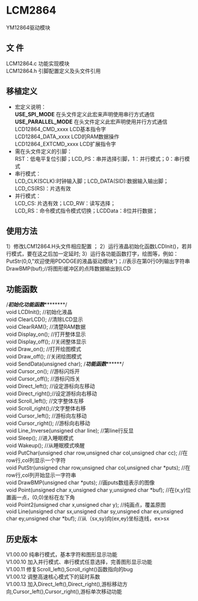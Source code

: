 LCM2864
=======
YM12864驱动模块  

文  件
-------
LCM12864.c  功能实现模块  
LCM12864.h  引脚配置定义及头文件引用  

移植定义
-------
* 宏定义说明：  
  __USE_SPI_MODE__ 		在头文件定义此宏来声明使用串行方式通信  
  __USE_PARALLEL_MODE__ 在头文件定义此宏声明使用并行方式通信  
  LCD12864_CMD_xxxx 	LCD基本指令字  
  LCD12864_DATA_xxxx    LCD的RAM数据操作  
  LCD12864_EXTCMD_xxxx  LCD扩展指令字  
* 需在头文件定义的引脚：  
  RST：低电平复位引脚；LCD_PS：串并选择引脚，1：并行模式；0：串行模式
* 串行模式：  
  LCD_CLK(SCLK):时钟输入脚；LCD_DATA(SID):数据输入输出脚；LCD_CS(RS)：片选有效  
* 并行模式：  
  LCD_CS: 片选有效；LCD_RW：读写选择；  
  LCD_RS：命令模式指令模式切换；LCDData：8位并行数据；  

使用方法
-------
  1）修改LCM12864.H头文件相应配置 ；
  2）运行液晶初始化函数LCDInit()，若并行模式，要在这之后加一定延时;
  3）运行各功能函数打字，绘图等，例如：
  PutStr(0,0,"欢迎使用PDODGE的液晶驱动模块")；//表示在第0行0列输出字符串
  DrawBMP(buf);//将图形缓冲区的点阵数据输出到LCD  
  
功能函数
-------
/*********************初始化功能函数*****************************/    
void LCDInit();	    //初始化液晶  
void ClearLCD();	//清除LCD显示  
void ClearRAM();	//清楚RAM数据  
void Display_on();	//打开整体显示  
void Display_off();	//关闭整体显示  
void Draw_on();		//打开绘图模式  
void Draw_off();	//关闭绘图模式  
void SendData(unsigned char);
/*************************功能函数*******************************/  
void Cursor_on();	//游标闪烁开  
void Cursor_off();	//游标闪烁关  
void Direct_left();	//设定游标向左移动  
void Direct_right();//设定游标向右移动  
void Scroll_left(); //文字整体左移  
void Scroll_right();//文字整体右移  
void Cursor_left(); //游标向左移动  
void Cursor_right(); //游标向右移动  
void Line_Inverse(unsigned char line); //第line行反显  
void Sleep(); 		//进入睡眠模式  
void Wakeup(); 		//从睡眠模式唤醒  
void PutChar(unsigned char row,unsigned char col,unsigned char cc);		//在row行,col列显示一个字符  
void PutStr(unsigned char row,unsigned char col,unsigned char *puts);	//在row行,col列开始显示一字符串  
void DrawBMP(unsigned char *puts);				   						//画puts数组表示的图像  
void Point(unsigned char x,unsigned char y,unsigned char *buf);			//在(x,y)位置画一点，(0,0)坐标在左下角  
void Point2(unsigned char x,unsigned char y);							//纯画点，覆盖原图  
void Line(unsigned char sx,unsigned char sy,unsigned char ex,unsigned char ey,unsigned char *buf); //从（sx,sy)向(ex,ey)坐标连线，ex>sx  
  
历史版本
-------
V1.00.00 纯串行模式，基本字符和图形显示功能  
V1.00.10 加入并行模式、串行模式任意选择，完善图形显示功能  
V1.00.11 修复Scroll_left(),Scroll_right()函数指向的bug  
V1.00.12 调整高速核心模式下的延时系数  
V1.00.13 加入Direct_left(),Direct_right(),游标移动方向,Cursor_left(),Cursor_right(),游标单次移动功能  
